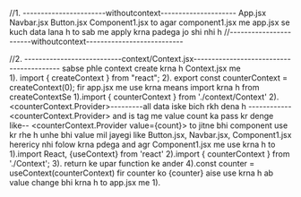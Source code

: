 //1. -----------------------withoutcontext---------------------
App.jsx
  Navbar.jsx
    Button.jsx
       Component1.jsx
to agar component1.jsx me app.jsx se kuch data lana h to sab me apply krna padega jo shi nhi h
//-----------------------withoutcontext---------------------------




//2. ---------------------------context/Context.jsx-----------------------------------------
sabse phle context create krna  h
Context.jsx me  
      1). import { createContext } from "react";
      2). export const counterContext = createContext(0);
fir app.jsx me use krna means import krna h from createContextSe
      1).import { counterContext } from './context/Context'
      2). <counterContext.Provider>---------all data iske bich rkh dena h ------------<counterContext.Provider>
and is tag me value count ka pass kr denge like-- <counterContext.Provider value={count}>
to jitne bhi component use kr rhe h unhe bhi value mil jayegi like Button.jsx, Navbar.jsx, Component1.jsx
herericy nhi folow krna pdega
and agr Component1.jsx me use krna h to 
      1).import React, {useContext} from 'react'
      2).import { counterContext } from './Context';
      3). return ke upar function ke ander
      4).const counter = useContext(counterContext)
      fir counter ko {counter} aise use krna h 
ab value change bhi krna h to app.jsx me
      1).
